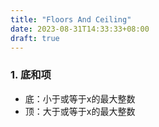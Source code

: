 ```yaml
---
title: "Floors And Ceiling"
date: 2023-08-31T14:33:33+08:00
draft: true
---
```


### 1. 底和项
- 底：小于或等于x的最大整数
- 顶：大于或等于x的最大整数

